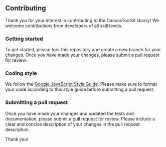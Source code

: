## Contributing

Thank you for your interest in contributing to the CanvasToolkit library! We welcome contributions from developers of all skill levels.

### Getting started

To get started, please fork this repository and create a new branch for your changes. Once you have made your changes, please submit a pull request for review.

### Coding style

We follow the [Google JavaScript Style Guide](https://google.github.io/styleguide/jsguide.html). Please make sure to format your code according to this style guide before submitting a pull request.

### Submitting a pull request

Once you have made your changes and updated the tests and documentation, please submit a pull request for review. Please include a clear and concise description of your changes in the pull request description.

Thank you!